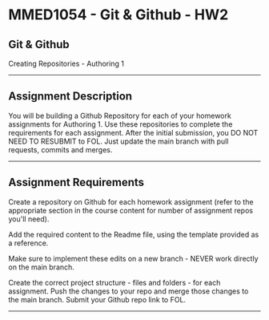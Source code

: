 # **MMED1054 - Git & Github - HW2**

## **Git & Github**

Creating Repositories - Authoring 1

---

## **Assignment Description**

You will be building a Github Repository for each of your homework assignments for Authoring 1. Use these repositories to complete the requirements for each assignment. After the initial submission, you DO NOT NEED TO RESUBMIT to FOL. Just update the main branch with pull requests, commits and merges.

---

## **Assignment Requirements**

Create a repository on Github for each homework assignment (refer to the appropriate section in the course content for number of assignment repos you'll need).

Add the required content to the Readme file, using the template provided as a reference.

Make sure to implement these edits on a new branch - NEVER work directly on the main branch.

Create the correct project structure - files and folders - for each assignment. Push the changes to your repo and merge those changes to the main branch. Submit your Github repo link to FOL.

---